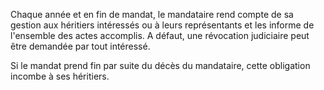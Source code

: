 Chaque année et en fin de mandat, le mandataire rend compte de sa gestion aux héritiers intéressés ou à leurs représentants et les informe de l'ensemble des actes accomplis. A défaut, une révocation judiciaire peut être demandée par tout intéressé.

Si le mandat prend fin par suite du décès du mandataire, cette obligation incombe à ses héritiers.
